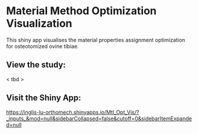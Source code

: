 # Material Method Optimization Visualization

This shiny app visualises the material properties assignment optimization for osteotomized ovine tibiae.

## View the study: 

< tbd >

## Visit the Shiny App:

https://inglis-lu-orthomech.shinyapps.io/Mtl_Opt_Vis/?_inputs_&mod=null&sidebarCollapsed=false&cutoff=0&sidebarItemExpanded=null

